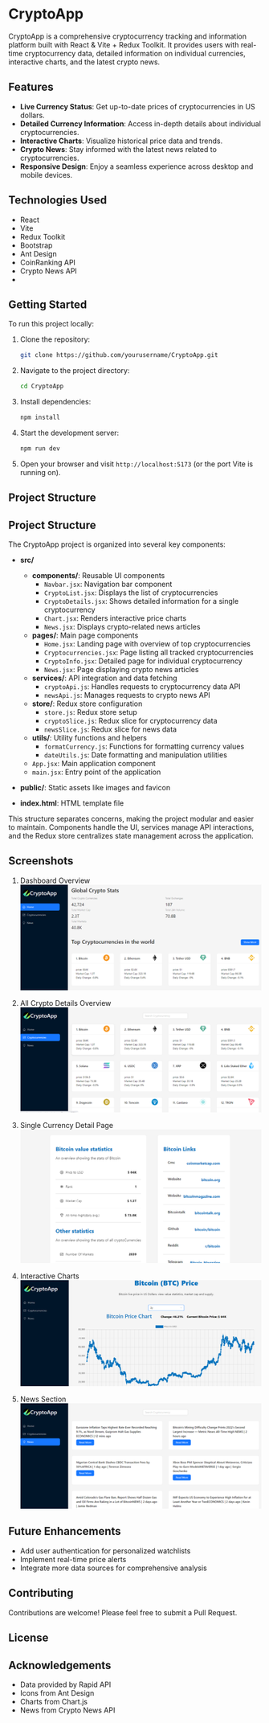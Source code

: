 # CryptoApp

CryptoApp is a comprehensive cryptocurrency tracking and information platform built with React & Vite + Redux Toolkit. It provides users with real-time cryptocurrency data, detailed information on individual currencies, interactive charts, and the latest crypto news.

## Features

- **Live Currency Status**: Get up-to-date prices of cryptocurrencies in US dollars.
- **Detailed Currency Information**: Access in-depth details about individual cryptocurrencies.
- **Interactive Charts**: Visualize historical price data and trends.
- **Crypto News**: Stay informed with the latest news related to cryptocurrencies.
- **Responsive Design**: Enjoy a seamless experience across desktop and mobile devices.

## Technologies Used

- React
- Vite
- Redux Toolkit
- Bootstrap
- Ant Design
- CoinRanking API
- Crypto News API
- 

## Getting Started

To run this project locally:

1. Clone the repository:
   ```bash
   git clone https://github.com/yourusername/CryptoApp.git
   ```
2. Navigate to the project directory:
   ```bash
   cd CryptoApp
   ```
3. Install dependencies:
   ```bash
   npm install
   ```
4. Start the development server:
   ```bash
   npm run dev
   ```
5. Open your browser and visit `http://localhost:5173` (or the port Vite is running on).

## Project Structure

## Project Structure

The CryptoApp project is organized into several key components:

- **src/**
  - **components/**: Reusable UI components
    - `Navbar.jsx`: Navigation bar component
    - `CryptoList.jsx`: Displays the list of cryptocurrencies
    - `CryptoDetails.jsx`: Shows detailed information for a single cryptocurrency
    - `Chart.jsx`: Renders interactive price charts
    - `News.jsx`: Displays crypto-related news articles
  - **pages/**: Main page components
    - `Home.jsx`: Landing page with overview of top cryptocurrencies
    - `Cryptocurrencies.jsx`: Page listing all tracked cryptocurrencies
    - `CryptoInfo.jsx`: Detailed page for individual cryptocurrency
    - `News.jsx`: Page displaying crypto news articles
  - **services/**: API integration and data fetching
    - `cryptoApi.js`: Handles requests to cryptocurrency data API
    - `newsApi.js`: Manages requests to crypto news API
  - **store/**: Redux store configuration
    - `store.js`: Redux store setup
    - `cryptoSlice.js`: Redux slice for cryptocurrency data
    - `newsSlice.js`: Redux slice for news data
  - **utils/**: Utility functions and helpers
    - `formatCurrency.js`: Functions for formatting currency values
    - `dateUtils.js`: Date formatting and manipulation utilities
  - `App.jsx`: Main application component
  - `main.jsx`: Entry point of the application

- **public/**: Static assets like images and favicon

- **index.html**: HTML template file

This structure separates concerns, making the project modular and easier to maintain. Components handle the UI, services manage API interactions, and the Redux store centralizes state management across the application.

## Screenshots

1. Dashboard Overview
![Dashboard Overview](./src/images/dashboard.png)

2. All Crypto Details Overview
![All Crypto Details Overview](./src/images/all-crypto.png)

3. Single Currency Detail Page
![Single Currency Detail Page](./src/images/crypto-details.png)

4. Interactive Charts
![Interactive Charts](./src/images/single-currency.png)

5. News Section
![News Section](./src/images/news.png)

## Future Enhancements

- Add user authentication for personalized watchlists
- Implement real-time price alerts
- Integrate more data sources for comprehensive analysis

## Contributing

Contributions are welcome! Please feel free to submit a Pull Request.

## License

## Acknowledgements

- Data provided by Rapid API
- Icons from Ant Design
- Charts from Chart.js
- News from Crypto News API
